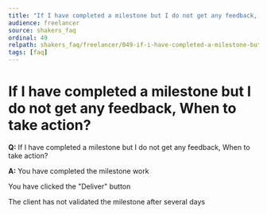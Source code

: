 ```yaml
---
title: "If I have completed a milestone but I do not get any feedback, When to take action?"
audience: freelancer
source: shakers_faq
ordinal: 49
relpath: shakers_faq/freelancer/049-if-i-have-completed-a-milestone-but-i-do-not-get-any-feedback-when-to-take-actio.md
tags: [faq]
---
```


# If I have completed a milestone but I do not get any feedback, When to take action?

**Q:** If I have completed a milestone but I do not get any feedback, When to take action?

**A:** You have completed the milestone work

You have clicked the "Deliver" button

The client has not validated the milestone after several days
